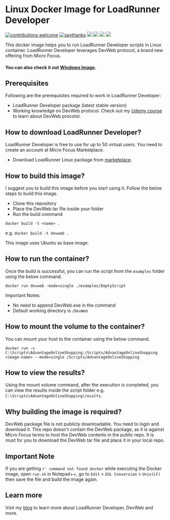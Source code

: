 # Linux Docker Image for LoadRunner Developer
[![contributions welcome](https://img.shields.io/badge/contributions-welcome-1EAEDB)]()
[![saythanks](https://img.shields.io/badge/say-thanks-1EAEDB.svg)](https://saythanks.io/to/catch.nkn%40gmail.com)
[![](https://img.shields.io/badge/license-MIT-0a0a0a.svg?style=flat&colorA=1EAEDB)](https://qainsights.com)
[![](https://img.shields.io/badge/%E2%9D%A4-QAInsights-0a0a0a.svg?style=flat&colorA=1EAEDB)](https://qainsights.com)
[![](https://img.shields.io/badge/%E2%9D%A4-YouTube%20Channel-0a0a0a.svg?style=flat&colorA=1EAEDB)](https://www.youtube.com/user/QAInsights?sub_confirmation=1)
[![](https://img.shields.io/badge/donate-paypal-1EAEDB)](https://www.paypal.com/paypalme/NAVEENKUMARN)

This docker image helps you to run LoadRunner Developer scripts in Linux container. LoadRunner Developer leverages DevWeb protocol, a brand new offering from Micro Focus.

#### You can also check it out [Windows Image](https://github.com/QAInsights/windows-docker-devweb).

## Prerequisites

Following are the prerequisites required to work in LoadRunner Developer:

* LoadRunner Developer package (latest stable version)
* Working knowledge on DevWeb protocol. Check out my [Udemy course](https://www.udemy.com/course/performance-testing-using-truweb/) to learn about DevWeb procotol.

## How to download LoadRunner Developer?

LoadRunner Developer is free to use for up to 50 virtual users. You need to create an account at Micro Focus Marketplace.
* Download LoadRunner Linux package from [marketplace](https://marketplace.microfocus.com/appdelivery/content/loadrunner-developer).


## How to build this image?

I suggest you to build this image before you start using it. Follow the below steps to build this image.

* Clone this repository
* Place the DevWeb tar file inside your folder
* Run the build command

`docker build -t <name> .`

e.g. `docker build -t devweb .`

This image uses Ubuntu as base image.

## How to run the container?

Once the build is successful, you can run the script from the `examples` folder using the below command.

`docker run devweb -mode=single ./examples/EmptyScript`

Important Notes:
* No need to append DevWeb.exe in the command
* Default working directory is `/DevWeb`

## How to mount the volume to the container?

You can mount your host to the container using the below command.

`docker run -v C:\Scripts\AdvantageOnlineShopping:/Scripts/AdvantageOnlineShopping <image-name> --mode=single /Scripts/AdvantageOnlineShopping`

## How to view the results?

Using the mount volume command, after the execution is completed, you can view the results inside the script folder e.g. `C:\Scripts\AdvantageOnlineShopping\results`.

## Why building the image is required?

DevWeb package file is not publicly downloadable. You need to login and download it. This repo doesn't contain the DevWeb package, as it is against Micro Focus terms to host the DevWeb contents in the public repo. It is must for you to download the DevWeb tar file and place it in your local repo.

## Important Note
If you are getting `r' command not found docker` while executing the Docker image, open `run.sh` in Notepad++, go to `Edit` > `EOL Conversion` > `Unix(LF)` then save the file and build the image again.

## Learn more
Visit my [blog](https://qainsights.com/what-is-loadrunner-developer/) to learn more about LoadRunner Developer, DevWeb and more.
